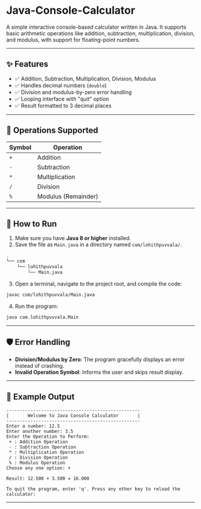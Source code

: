 # Java-Console-Calculator


A simple interactive console-based calculator written in Java. It supports basic arithmetic operations like addition, subtraction, multiplication, division, and modulus, with support for floating-point numbers.

---

## ✨ Features

- ✅ Addition, Subtraction, Multiplication, Division, Modulus
- ✅ Handles decimal numbers (`double`)
- ✅ Division and modulus-by-zero error handling
- ✅ Looping interface with "quit" option
- ✅ Result formatted to 3 decimal places

---

## 🧮 Operations Supported

| Symbol | Operation         |
|--------|-------------------|
| `+`    | Addition           |
| `-`    | Subtraction        |
| `*`    | Multiplication     |
| `/`    | Division           |
| `%`    | Modulus (Remainder)|

---

## 🚀 How to Run

1. Make sure you have **Java 8 or higher** installed.
2. Save the file as `Main.java` in a directory named `com/lohithpuvvala/`.

```bash
.
└── com
    └── lohithpuvvala
        └── Main.java
````

3. Open a terminal, navigate to the project root, and compile the code:

```bash
javac com/lohithpuvvala/Main.java
```

4. Run the program:

```bash
java com.lohithpuvvala.Main
```
---

## 🛡️ Error Handling

* **Division/Modulus by Zero**: The program gracefully displays an error instead of crashing.
* **Invalid Operation Symbol**: Informs the user and skips result display.

---

## 📸 Example Output

```
--------------------------------------------------
|       Welcome to Java Console Calculator       |
--------------------------------------------------
Enter a number: 12.5
Enter another number: 3.5
Enter the Operation to Perform:
 + : Addition Operation
 - : Subtraction Operation
 * : Multiplication Operation
 / : Division Operation
 % : Modulus Operation
Choose any one option: +

Result: 12.500 + 3.500 = 16.000

To quit the program, enter 'q'. Press any other key to reload the calculator: 
```


---
